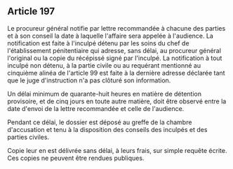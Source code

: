 Article 197
----
Le procureur général notifie par lettre recommandée à chacune des parties et à
son conseil la date à laquelle l'affaire sera appelée à l'audience. La
notification est faite à l'inculpé détenu par les soins du chef de
l'établissement pénitentiaire qui adresse, sans délai, au procureur général
l'original ou la copie du récépissé signé par l'inculpé. La notification à tout
inculpé non détenu, à la partie civile ou au requérant mentionné au cinquième
alinéa de l'article 99 est faite à la dernière adresse déclarée tant que le juge
d'instruction n'a pas clôturé son information.

Un délai minimum de quarante-huit heures en matière de détention provisoire, et
de cinq jours en toute autre matière, doit être observé entre la date d'envoi de
la lettre recommandée et celle de l'audience.

Pendant ce délai, le dossier est déposé au greffe de la chambre d'accusation et
tenu à la disposition des conseils des inculpés et des parties civiles.

Copie leur en est délivrée sans délai, à leurs frais, sur simple requête écrite.
Ces copies ne peuvent être rendues publiques.
